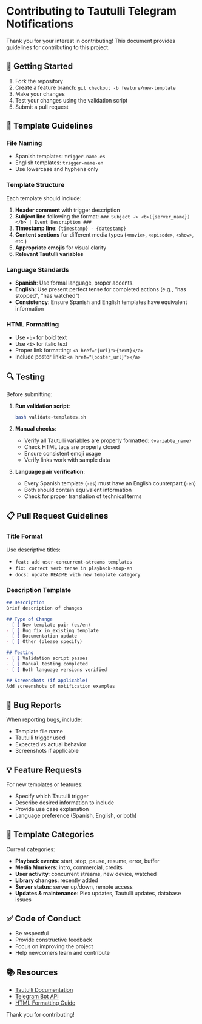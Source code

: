 # Contributing to Tautulli Telegram Notifications

Thank you for your interest in contributing! This document provides guidelines for contributing to this project.

## 🚀 Getting Started

1. Fork the repository
2. Create a feature branch: `git checkout -b feature/new-template`
3. Make your changes
4. Test your changes using the validation script
5. Submit a pull request

## 📝 Template Guidelines

### File Naming
- Spanish templates: `trigger-name-es`
- English templates: `trigger-name-en`
- Use lowercase and hyphens only

### Template Structure
Each template should include:
1. **Header comment** with trigger description
2. **Subject line** following the format: `### Subject -> <b>({server_name})</b> | Event Description ###`
3. **Timestamp line**: `{timestamp} - {datestamp}`
4. **Content sections** for different media types (`<movie>`, `<episode>`, `<show>`, etc.)
5. **Appropriate emojis** for visual clarity
6. **Relevant Tautulli variables**

### Language Standards
- **Spanish**: Use formal language, proper accents.
- **English**: Use present perfect tense for completed actions (e.g., "has stopped", "has watched")
- **Consistency**: Ensure Spanish and English templates have equivalent information

### HTML Formatting
- Use `<b>` for bold text
- Use `<i>` for italic text  
- Proper link formatting: `<a href="{url}">{text}</a>`
- Include poster links: `<a href="{poster_url}"></a>`

## 🔍 Testing

Before submitting:

1. **Run validation script**:
   ```bash
   bash validate-templates.sh
   ```

2. **Manual checks**:
   - Verify all Tautulli variables are properly formatted: `{variable_name}`
   - Check HTML tags are properly closed
   - Ensure consistent emoji usage
   - Verify links work with sample data

3. **Language pair verification**:
   - Every Spanish template (`-es`) must have an English counterpart (`-en`)
   - Both should contain equivalent information
   - Check for proper translation of technical terms

## 📋 Pull Request Guidelines

### Title Format
Use descriptive titles:
- `feat: add user-concurrent-streams templates`
- `fix: correct verb tense in playback-stop-en`
- `docs: update README with new template category`

### Description Template
```markdown
## Description
Brief description of changes

## Type of Change
- [ ] New template pair (es/en)
- [ ] Bug fix in existing template
- [ ] Documentation update
- [ ] Other (please specify)

## Testing
- [ ] Validation script passes
- [ ] Manual testing completed
- [ ] Both language versions verified

## Screenshots (if applicable)
Add screenshots of notification examples
```

## 🐛 Bug Reports

When reporting bugs, include:
- Template file name
- Tautulli trigger used
- Expected vs actual behavior
- Screenshots if applicable

## 💡 Feature Requests

For new templates or features:
- Specify which Tautulli trigger
- Describe desired information to include
- Provide use case explanation
- Language preference (Spanish, English, or both)

## 🎯 Template Categories

Current categories:
- **Playback events**: start, stop, pause, resume, error, buffer
- **Media Mmrkers**: intro, commercial, credits
- **User activity**: concurrent streams, new device, watched
- **Library changes**: recently added
- **Server status**: server up/down, remote access
- **Updates & maintenance**: Plex updates, Tautulli updates, database issues

## ✅ Code of Conduct

- Be respectful
- Provide constructive feedback
- Focus on improving the project
- Help newcomers learn and contribute

## 📚 Resources

- [Tautulli Documentation](https://github.com/Tautulli/Tautulli/wiki)
- [Telegram Bot API](https://core.telegram.org/bots/api)
- [HTML Formatting Guide](https://core.telegram.org/bots/api#html-style)

Thank you for contributing!
